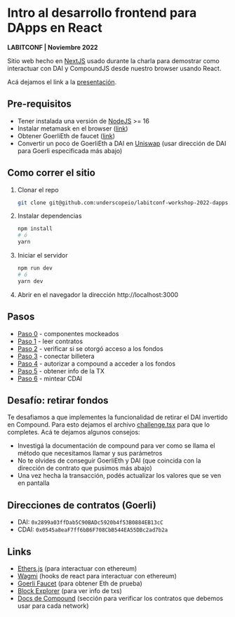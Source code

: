 # Intro al desarrollo frontend para DApps en React 
**LABITCONF | Noviembre 2022**

Sitio web hecho en [NextJS](https://nextjs.org/) usado durante la charla para demostrar como interactuar con DAI y CompoundJS desde nuestro browser usando React.

Acá dejamos el link a la [presentación](https://github.com/underscopeio/labitconf-workshop-2022-dapps/blob/main/presentation.pdf).

## Pre-requisitos

- Tener instalada una versión de [NodeJS](https://nodejs.org/) >= 16
- Instalar metamask en el browser ([link](https://metamask.io/))
- Obtener GoerliEth de faucet ([link](https://goerlifaucet.com/))
- Convertir un poco de GoerliEth a DAI en [Uniswap](https://app.uniswap.org/) (usar dirección de DAI para Goerli especificada más abajo)

## Como correr el sitio

1. Clonar el repo

	```bash
	git clone git@github.com:underscopeio/labitconf-workshop-2022-dapps.git 
	```

2. Instalar dependencias

	```bash
	npm install
	# ó
	yarn
	```

3. Iniciar el servidor

	```bash
	npm run dev
	# ó
	yarn dev
	```

4. Abrir en el navegador la dirección http://localhost:3000

## Pasos

- [Paso 0](./src/pages/demo-0.tsx) - componentes mockeados
- [Paso 1](./src/pages/demo-1.tsx) - leer contratos
- [Paso 2](./src/pages/demo-2.tsx) - verificar si se otorgó acceso a los fondos
- [Paso 3](./src/pages/demo-3.tsx) - conectar billetera
- [Paso 4](./src/pages/demo-4.tsx) - autorizar a compound a acceder a los fondos
- [Paso 5](./src/pages/demo-5.tsx) - obtener info de la TX
- [Paso 6](./src/pages/demo-6.tsx) - mintear CDAI

## Desafío: retirar fondos

Te desafiamos a que implementes la funcionalidad de retirar el DAI invertido en Compound. Para esto dejamos el archivo [challenge.tsx](./src/pages/challenge.tsx) para que lo completes. Acá te dejamos algunos consejos:

- Investigá la documentación de compound para ver como se llama el método que necesitamos llamar y sus parámetros
- No te olvides de conseguir GoerliEth y DAI (que coincida con la dirección de contrato que pusimos más abajo)
- Una vez hecha la transacción, podés actualizar los valores que se ven en pantalla

## Direcciones de contratos (Goerli)

- DAI: `0x2899a03ffDab5C90BADc5920b4f53B0884EB13cC`
- CDAI: `0x0545a8eaF7ff6bB6F708CbB544EA55DBc2ad7b2a`

## Links

- [Ethers.js](https://docs.ethers.io/) (para interactuar con ethereum)
- [Wagmi](https://wagmi.sh/) (hooks de react para interactuar con ethereum)
- [Goerli Faucet](https://goerlifaucet.com/) (para obtener Eth de prueba)
- [Block Explorer](https://goerli.etherscan.io/) (para ver info de txs)
- [Docs de Compound](https://docs.compound.finance/#networks) (sección para verificar los contratos que debemos usar para cada network)

